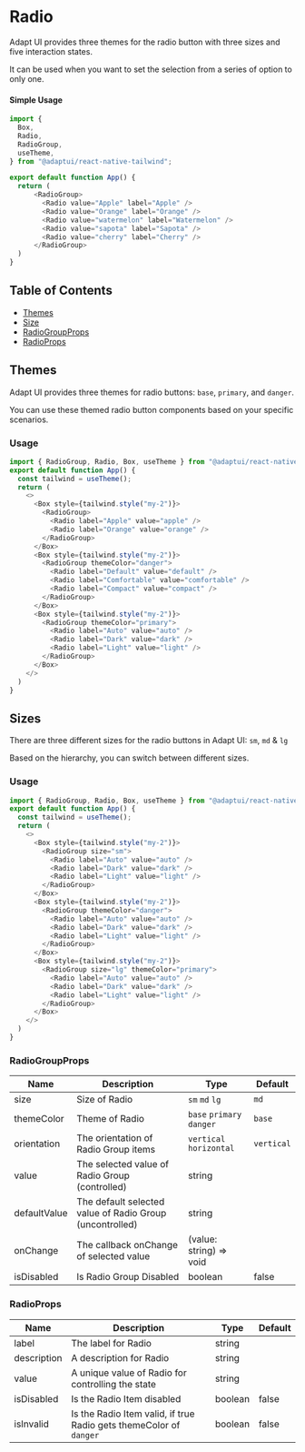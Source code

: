 # Radio

Adapt UI provides three themes for the radio button with three sizes and five
interaction states.

It can be used when you want to set the selection from a series of option to
only one.

#### Simple Usage

```js
import {
  Box,
  Radio,
  RadioGroup,
  useTheme,
} from "@adaptui/react-native-tailwind";

export default function App() {
  return (
      <RadioGroup>
        <Radio value="Apple" label="Apple" />
        <Radio value="Orange" label="Orange" />
        <Radio value="watermelon" label="Watermelon" />
        <Radio value="sapota" label="Sapota" />
        <Radio value="cherry" label="Cherry" />
      </RadioGroup>
  )
}

```

## Table of Contents

- [Themes](#themes)
- [Size](#size)
- [RadioGroupProps](#radiogroupprops)
- [RadioProps](#radioprops)

## Themes

Adapt UI provides three themes for radio buttons: `base`, `primary`, and
`danger`.

You can use these themed radio button components based on your specific
scenarios.

### Usage

```js
import { RadioGroup, Radio, Box, useTheme } from "@adaptui/react-native-tailwind"
export default function App() {
  const tailwind = useTheme();
  return (
    <>
      <Box style={tailwind.style("my-2")}>
        <RadioGroup>
          <Radio label="Apple" value="apple" />
          <Radio label="Orange" value="orange" />
        </RadioGroup>
      </Box>
      <Box style={tailwind.style("my-2")}>
        <RadioGroup themeColor="danger">
          <Radio label="Default" value="default" />
          <Radio label="Comfortable" value="comfortable" />
          <Radio label="Compact" value="compact" />
        </RadioGroup>
      </Box>
      <Box style={tailwind.style("my-2")}>
        <RadioGroup themeColor="primary">
          <Radio label="Auto" value="auto" />
          <Radio label="Dark" value="dark" />
          <Radio label="Light" value="light" />
        </RadioGroup>
      </Box>
    </>
  )
}

```

## Sizes

There are three different sizes for the radio buttons in Adapt UI: `sm`, `md` &
`lg`

Based on the hierarchy, you can switch between different sizes.

### Usage

```js
import { RadioGroup, Radio, Box, useTheme } from "@adaptui/react-native-tailwind"
export default function App() {
  const tailwind = useTheme();
  return (
    <>
      <Box style={tailwind.style("my-2")}>
        <RadioGroup size="sm">
          <Radio label="Auto" value="auto" />
          <Radio label="Dark" value="dark" />
          <Radio label="Light" value="light" />
        </RadioGroup>
      </Box>
      <Box style={tailwind.style("my-2")}>
        <RadioGroup themeColor="danger">
          <Radio label="Auto" value="auto" />
          <Radio label="Dark" value="dark" />
          <Radio label="Light" value="light" />
        </RadioGroup>
      </Box>
      <Box style={tailwind.style("my-2")}>
        <RadioGroup size="lg" themeColor="primary">
          <Radio label="Auto" value="auto" />
          <Radio label="Dark" value="dark" />
          <Radio label="Light" value="light" />
        </RadioGroup>
      </Box>
    </>
  )
}
```

### RadioGroupProps

| Name         | Description                                              | Type                      | Default    |
| ------------ | -------------------------------------------------------- | ------------------------- | ---------- |
| size         | Size of Radio                                            | `sm` `md` `lg`            | `md`       |
| themeColor   | Theme of Radio                                           | `base` `primary` `danger` | `base`     |
| orientation  | The orientation of Radio Group items                     | `vertical` `horizontal`   | `vertical` |
| value        | The selected value of Radio Group (controlled)           | string                    |            |
| defaultValue | The default selected value of Radio Group (uncontrolled) | string                    |            |
| onChange     | The callback onChange of selected value                  | (value: string) => void   |            |
| isDisabled   | Is Radio Group Disabled                                  | boolean                   | false      |

### RadioProps

| Name        | Description                                                        | Type    | Default |
| ----------- | ------------------------------------------------------------------ | ------- | ------- |
| label       | The label for Radio                                                | string  |         |
| description | A description for Radio                                            | string  |         |
| value       | A unique value of Radio for controlling the state                  | string  |         |
| isDisabled  | Is the Radio Item disabled                                         | boolean | false   |
| isInvalid   | Is the Radio Item valid, if true Radio gets themeColor of `danger` | boolean | false   |
